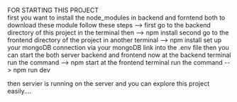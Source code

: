 FOR STARTING THIS PROJECT </br>
first you want to install the node_modules in backend and forntend both 
to download these module follow these steps --> 
first go to the backend directory of this project in the terminal then --> npm install 
second go to the frontend directory of the project in another terminal --> npm install
set up your mongoDB connection via your mongoDB link into the .env file then you can start the both server backend and frontend
now 
at the backend terminal run the command --> npm start
at the frontend terminal run the command --> npm run dev

then servier is running on the server and you can explore this project easily....
